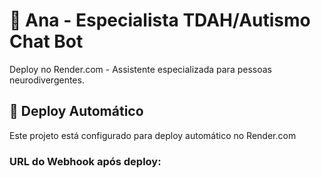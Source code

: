# 🤖 Ana - Especialista TDAH/Autismo Chat Bot

Deploy no Render.com - Assistente especializada para pessoas neurodivergentes.

## 🚀 Deploy Automático

Este projeto está configurado para deploy automático no Render.com

### **URL do Webhook após deploy:**
